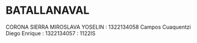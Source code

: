 # BATALLANAVAL
CORONA SIERRA MIROSLAVA YOSELIN : 1322134058
Campos Cuaquentzi Diego Enrique : 1322134057
 : 1122IS
